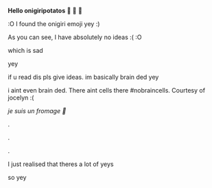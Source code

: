 __Hello onigiripotatos__
:potato:
:cheese:
🍙

:O I found the onigiri emoji yey :)

As you can see, I have absolutely no ideas
:(
:O

which is sad

yey

if u read dis pls give ideas. im basically brain ded
yey

i aint even brain ded. There aint cells there #nobraincells. Courtesy of jocelyn :(

*je suis un fromage 🧀*

.

.

.

I just realised that theres a lot of yeys

so yey


